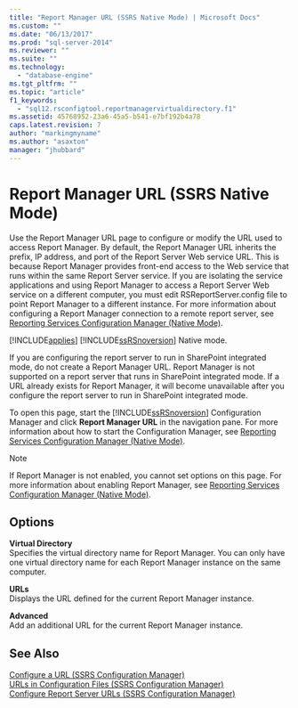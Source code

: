 ```yaml
---
title: "Report Manager URL (SSRS Native Mode) | Microsoft Docs"
ms.custom: ""
ms.date: "06/13/2017"
ms.prod: "sql-server-2014"
ms.reviewer: ""
ms.suite: ""
ms.technology: 
  - "database-engine"
ms.tgt_pltfrm: ""
ms.topic: "article"
f1_keywords: 
  - "sql12.rsconfigtool.reportmanagervirtualdirectory.f1"
ms.assetid: 45768952-23a6-45a5-b541-e7bf192b4a78
caps.latest.revision: 7
author: "markingmyname"
ms.author: "asaxton"
manager: "jhubbard"
---
```

# Report Manager URL (SSRS Native Mode)
  Use the Report Manager URL page to configure or modify the URL used to access Report Manager. By default, the Report Manager URL inherits the prefix, IP address, and port of the Report Server Web service URL. This is because Report Manager provides front-end access to the Web service that runs within the same Report Server service. If you are isolating the service applications and using Report Manager to access a Report Server Web service on a different computer, you must edit RSReportServer.config file to point Report Manager to a different instance. For more information about configuring a Report Manager connection to a remote report server, see [Reporting Services Configuration Manager &#40;Native Mode&#41;](../../../2014/sql-server/install/reporting-services-configuration-manager-native-mode.md).  
  
 [!INCLUDE[applies](../../../includes/applies-md.md)] [!INCLUDE[ssRSnoversion](../../../includes/ssrsnoversion-md.md)] Native mode.  
  
 If you are configuring the report server to run in SharePoint integrated mode, do not create a Report Manager URL. Report Manager is not supported on a report server that runs in SharePoint integrated mode. If a URL already exists for Report Manager, it will become unavailable after you configure the report server to run in SharePoint integrated mode.  
  
 To open this page, start the [!INCLUDE[ssRSnoversion](../../../includes/ssrsnoversion-md.md)] Configuration Manager and click **Report Manager URL** in the navigation pane. For more information about how to start the Configuration Manager, see [Reporting Services Configuration Manager &#40;Native Mode&#41;](../../../2014/sql-server/install/reporting-services-configuration-manager-native-mode.md).  
  
> [!NOTE]  
>  If Report Manager is not enabled, you cannot set options on this page. For more information about enabling Report Manager, see [Reporting Services Configuration Manager &#40;Native Mode&#41;](../../../2014/sql-server/install/reporting-services-configuration-manager-native-mode.md).  
  
## Options  
 **Virtual Directory**  
 Specifies the virtual directory name for Report Manager. You can only have one virtual directory name for each Report Manager instance on the same computer.  
  
 **URLs**  
 Displays the URL defined for the current Report Manager instance.  
  
 **Advanced**  
 Add an additional URL for the current Report Manager instance.  
  
## See Also  
 [Configure a URL  &#40;SSRS Configuration Manager&#41;](../../../2014/sql-server/install/configure-a-url-ssrs-configuration-manager.md)   
 [URLs in Configuration Files  &#40;SSRS Configuration Manager&#41;](../../../2014/sql-server/install/urls-in-configuration-files-ssrs-configuration-manager.md)   
 [Configure Report Server URLs  &#40;SSRS Configuration Manager&#41;](../../../2014/sql-server/install/configure-report-server-urls-ssrs-configuration-manager.md)  
  
  